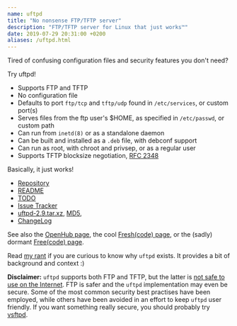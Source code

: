 ```yaml
---
name: uftpd
title: "No nonsense FTP/TFTP server"
description: "FTP/TFTP server for Linux that just works™"
date: 2019-07-29 20:31:00 +0200
aliases: /uftpd.html
---
```


Tired of confusing configuration files and security features you don't need?

Try uftpd!

* Supports FTP and TFTP
* No configuration file
* Defaults to port `ftp/tcp` and `tftp/udp` found in `/etc/services`, or custom port(s)
* Serves files from the ftp user's $HOME, as specified in `/etc/passwd`, or custom path
* Can run from `inetd(8)` or as a standalone daemon
* Can be built and installed as a `.deb` file, with debconf support
* Can run as root, with chroot and privsep, or as a regular user
* Supports TFTP blocksize negotiation, [RFC 2348](http://tools.ietf.org/html/rfc2348)

Basically, it just works!

* [Repository](http://github.com/troglobit/uftpd)
* [README](https://github.com/troglobit/uftpd/blob/master/README.md)
* [TODO](https://github.com/troglobit/uftpd/blob/master/TODO.md)
* [Issue Tracker](http://github.com/troglobit/uftpd/issues)
* [uftpd-2.9.tar.xz](ftp://ftp.troglobit.com/uftpd/uftpd-2.9.tar.xz),
  [MD5](ftp://ftp.troglobit.com/uftpd/uftpd-2.9.tar.xz.md5),
* [ChangeLog](https://github.com/troglobit/uftpd/releases/tag/v2.9)

See also the [OpenHub page](https://www.openhub.net/p/uftpd/), the cool
[Fresh(code) page](http://freshcode.club/projects/uftpd), or the (sadly)
dormant [Free(code) page](http://freecode.com/projects/uftpd).

Read [my rant](/blog/2014/05/04/why-write-your-own-ftp-server/) if you
are curious to know why `uftpd` exists.  It provides a bit of background
and context :)

**Disclaimer:** `uftpd` supports both FTP and TFTP, but the latter is
  [not safe to use on the Internet](http://researchrepository.napier.ac.uk/8746/).
  FTP is safer and the `uftpd` implementation may even be secure.  Some
  of the most common security best practises have been employed, while
  others have been avoided in an effort to keep `uftpd` user friendly.
  If you want something really secure, you should probably try
  [vsftpd](https://security.appspot.com/vsftpd.html).
